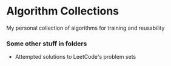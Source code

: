 # Algorithm Collections

My personal collection of algorithms for training and reusability

### Some other stuff in folders

- Attempted solutions to LeetCode's problem sets
